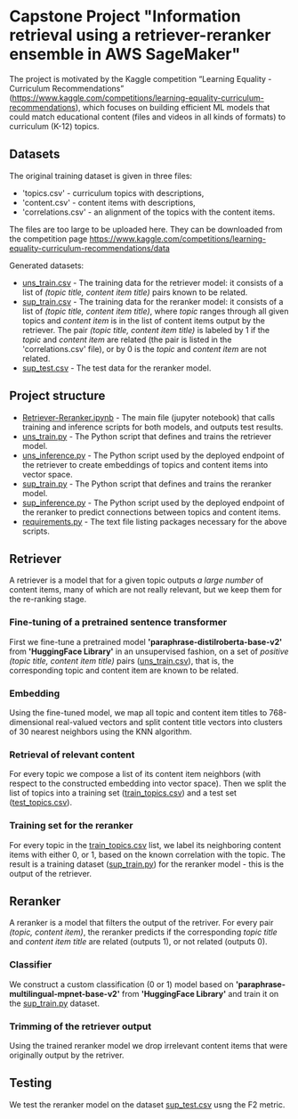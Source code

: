 # Capstone Project "Information retrieval using a retriever-reranker ensemble in AWS SageMaker"

The project is motivated by the Kaggle competition “Learning Equality - Curriculum Recommendations” (https://www.kaggle.com/competitions/learning-equality-curriculum-recommendations), which focuses on building efficient ML models that could match educational content (files and videos in all kinds of formats) to curriculum (K-12) topics.

## Datasets

The original training dataset is given in three files: 
 - 'topics.csv' - curriculum topics with descriptions,
- 'content.csv' - content items with descriptions,
- 'correlations.csv' - an alignment of the topics with the content items.

The files are too large to be uploaded here. They can be downloaded from the competition page https://www.kaggle.com/competitions/learning-equality-curriculum-recommendations/data

Generated datasets:
- [uns_train.csv](GeneratedData/uns_train.csv) - The training data for the retriever model: it consists of a list of *(topic title, content item title)* pairs known to be related.
- [sup_train.csv](GeneratedData/sup_train.csv) - The training data for the reranker model: it consists of a list of *(topic title, content item title)*, where *topic* ranges through all given topics and *content item* is in the list of content items output by the retriever. The pair *(topic title, content item title)* is labeled by 1 if the *topic* and *content item* are related (the pair is listed in the 'correlations.csv' file), or by 0 is the *topic* and *content item* are not related.
- [sup_test.csv](GeneratedData/sup_test.csv) - The test data for the reranker model.

## Project structure
- [Retriever-Reranker.ipynb](Retriever-Reranker.ipynb) - The main file (jupyter notebook) that calls training and inference scripts for both models, and outputs test results.
- [uns_train.py](uns_train.py) - The Python script that defines and trains the retriever model.
- [uns_inference.py](uns_inference.py) - The Python script used by the deployed endpoint of the retriever to create embeddings of topics and content items into vector space.
- [sup_train.py](sup_train.py) - The Python script that defines and trains the reranker model.
- [sup_inference.py](sup_inference.py) - The Python script used by the deployed endpoint of the reranker to predict connections between topics and content items.
- [requirements.py](requirements.py) - The text file listing packages necessary for the above scripts.

## Retriever

A retriever is a model that for a given topic outputs *a large number* of content items, many of which are not really relevant, but we keep them for the re-ranking stage.

### Fine-tuning of a pretrained sentence transformer

First we fine-tune a pretrained model **'paraphrase-distilroberta-base-v2'** from **'HuggingFace Library'** in an unsupervised fashion, on a set of *positive* *(topic title, content item title)* pairs ([uns_train.csv](GeneratedData/uns_train.csv)), that is, the corresponding topic and content item are known to be related.

### Embedding

Using the fine-tuned model, we map all topic and content item titles to 768-dimensional real-valued vectors and split content title vectors into clusters of 30 nearest neighbors using the KNN algorithm.

### Retrieval of relevant content

For every topic we compose a list of its content item neighbors (with respect to the constructed embedding into vector space). Then we split the list of topics into a training set ([train_topics.csv](GeneratedData/train_topics.csv)) and a test set ([test_topics.csv](GeneratedData/test_topics.csv)).

### Training set for the reranker

For every topic in the [train_topics.csv](GeneratedData/train_topics.csv) list, we label its neighboring content items with either 0, or 1, based on the known correlation with the topic. The result is a training dataset ([sup_train.py](GeneratedData/sup_train.py)) for the reranker model - this is the output of the retriever.

## Reranker

A reranker is a model that filters the output of the retriver. For every pair *(topic, content item)*, the reranker predicts if the corresponding *topic title* and *content item title* are related (outputs 1), or not related (outputs 0).

### Classifier

We construct a custom classification (0 or 1) model based on **'paraphrase-multilingual-mpnet-base-v2'** from **'HuggingFace Library'** and train it on the [sup_train.py](GeneratedData/sup_train.py) dataset.

### Trimming of the retriever output

Using the trained reranker model we drop irrelevant content items that were originally output by the retriver.

## Testing

We test the reranker model on the dataset [sup_test.csv](GeneratedData/sup_test.csv) usng the F2 metric.
